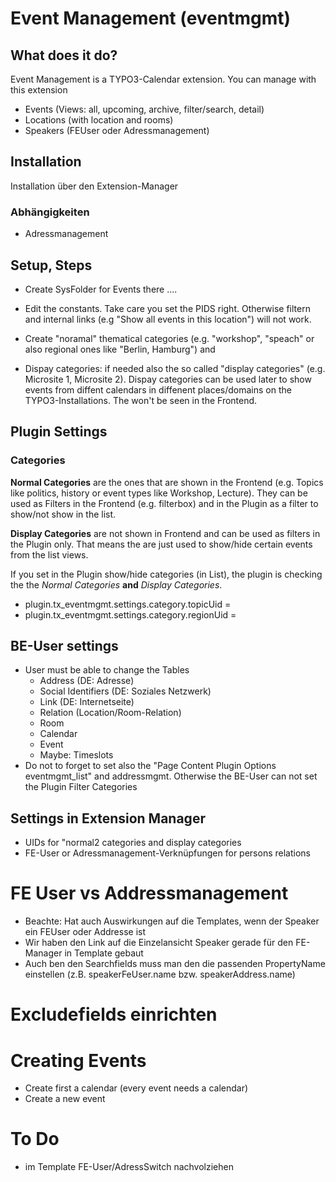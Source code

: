 # Event Management (eventmgmt)



## What does it do?

Event Management is a TYPO3-Calendar extension. You can manage with this extension

* Events (Views: all, upcoming, archive, filter/search, detail)
* Locations (with location and rooms)
* Speakers (FEUser oder Adressmanagement)

## Installation

Installation über den Extension-Manager

### Abhängigkeiten

* Adressmanagement



## Setup, Steps

* Create SysFolder for Events there ....
* Edit the constants. Take care you set the PIDS right. Otherwise filtern and internal links (e.g "Show all events in this location") will not work.

* Create "noramal" thematical categories (e.g. "workshop", "speach" or also regional ones like "Berlin, Hamburg") and
* Dispay categories: if needed also the so called "display categories" (e.g. Microsite 1, Microsite 2). Dispay categories can be used later to show events from diffent calendars in diffenent places/domains on the TYPO3-Installations. The won't be seen in the Frontend.

## Plugin Settings

### Categories

**Normal Categories** are the ones that are shown in the Frontend (e.g. Topics like politics, history or event types like Workshop, Lecture). They can be used as Filters in the Frontend (e.g. filterbox) and in the Plugin as a filter to show/not show in the list.

**Display Categories** are not shown in Frontend and can be used as filters in the Plugin only. That means the are just used to show/hide certain events from the list views.

If you set in the Plugin show/hide categories (in List), the plugin is checking the the *Normal Categories* **and** *Display Categories*.

* plugin.tx_eventmgmt.settings.category.topicUid = 
* plugin.tx_eventmgmt.settings.category.regionUid = 



## BE-User settings

* User must be able to change the Tables
  * Address (DE: Adresse)
  * Social Identifiers (DE: Soziales Netzwerk)
  * Link (DE: Internetseite)
  * Relation (Location/Room-Relation)
  * Room
  * Calendar
  * Event
  * Maybe: Timeslots
* Do not to forget to set also the "Page Content Plugin Options eventmgmt_list" and addressmgmt. Otherwise the BE-User can not set the Plugin Filter Categories

## Settings in Extension Manager

* UIDs for "normal2 categories and display categories
* FE-User or Adressmanagement-Verknüpfungen  for persons relations

# FE User vs Addressmanagement

* Beachte: Hat auch Auswirkungen auf die Templates, wenn der Speaker ein FEUser oder Addresse ist
* Wir haben den Link auf die Einzelansicht Speaker gerade für den FE-Manager in Template gebaut
* Auch ben den Searchfields muss man den die passenden PropertyName einstellen (z.B. speakerFeUser.name bzw. speakerAddress.name)

# Excludefields einrichten




# Creating Events

* Create first a calendar (every event needs a calendar)
* Create a new event



# To Do

* im Template FE-User/AdressSwitch nachvolziehen
